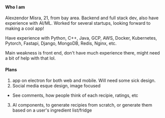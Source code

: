 #### Who I am
Alexzendor Misra, 21, from bay area. Backend and full stack dev, also have experience with AI/ML. Worked for several startups, looking forward to making a cool app!

Have experience with Python, C++, Java, GCP, AWS, Docker, Kubernetes, Pytorch, Fastapi, Django, MongoDB, Redis, Nginx, etc.

Main weakness is front end, don't have much experience there, might need a bit of help with that lol.

#### Plans

1. app on electron for both web and mobile. Will need some sick design.
2. Social media esque design, image focused
- See comments, how people think of each recipie, ratings, etc
3. AI components, to generate recipies from scratch, or generate them based on a user's ingredient list/fridge

